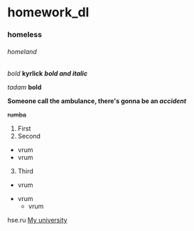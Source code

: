 # homework_dl
### homeless
###### homeland


*bold*
**kyrlick** 
***bold and italic***

_tadam_ 
__bold__



**Someone call the ambulance, there's gonna be an _accident_** 

~~rumba~~


1. First
2. Second 
  - vrum
  - vrum
3. Third 

+ vrum
* vrum
  - vrum
  
  
  
hse.ru 
[My university](https://www.hse.ru "Мой университет")
